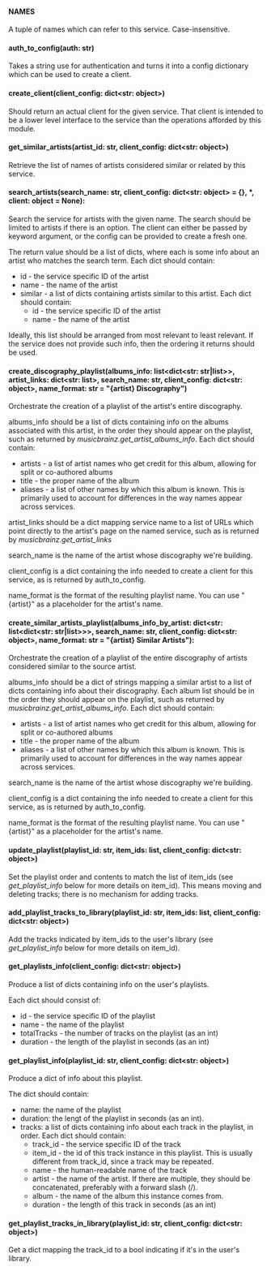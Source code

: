 #### NAMES

A tuple of names which can refer to this service. Case-insensitive.


#### auth\_to\_config(auth: str)

Takes a string use for authentication and turns it into a config dictionary which can be used to create a client.


#### create\_client(client\_config: dict<str: object>)

Should return an actual client for the given service. That client is intended to be a lower level interface to the service than the operations afforded by this module.


#### get\_similar\_artists(artist\_id: str, client\_config: dict<str: object>)

Retrieve the list of names of artists considered similar or related by this service.


#### search\_artists(search\_name: str, client\_config: dict<str: object> = {}, \*, client: object = None):

Search the service for artists with the given name. The search should be limited to artists if there is an option. The client can either be passed by keyword argument, or the config can be provided to create a fresh one.

The return value should be a list of dicts, where each is some info about an artist who matches the search term. Each dict should contain:
- id - the service specific ID of the artist
- name - the name of the artist
- similar - a list of dicts containing artists similar to this artist. Each dict should contain:
    - id - the service specific ID of the artist
    - name - the name of the artist

Ideally, this list should be arranged from most relevant to least relevant. If the service does not provide such info, then the ordering it returns should be used.


#### create\_discography\_playlist(albums\_info: list<dict<str: str|list>>, artist\_links: dict<str: list<str>>, search\_name: str, client\_config: dict<str: object>, name\_format: str = "{artist} Discography")

Orchestrate the creation of a playlist of the artist's entire discography.

albums\_info should be a list of dicts containing info on the albums associated with this artist, in the order they should appear on the playlist, such as returned by *musicbrainz.get\_artist\_albums_info*. Each dict should contain:

- artists - a list of artist names who get credit for this album, allowing for split or co-authored albums
- title - the proper name of the album
- aliases - a list of other names by which this album is known. This is primarily used to account for differences in the way names appear across services.

artist\_links should be a dict mapping service name to a list of URLs which point directly to the artist's page on the named service, such as is returned by *musicbrainz.get\_artist\_links*

search\_name is the name of the artist whose discography we're building.

client\_config is a dict containing the info needed to create a client for this service, as is returned by auth\_to\_config.

name\_format is the format of the resulting playlist name. You can use "{artist}" as a placeholder for the artist's name.


#### create\_similar\_artists\_playlist(albums\_info\_by\_artist: dict<str: list<dict<str: str|list>>>, search\_name: str, client\_config: dict<str: object>, name\_format: str = "{artist} Similar Artists"):

Orchestrate the creation of a playlist of the entire discography of artists considered similar to the source artist.

albums\_info should be a dict of strings mapping a similar artist to a list of dicts containing info about their discography. Each album list should be in the order they should appear on the playlist, such as returned by *musicbrainz.get\_artist\_albums\_info*. Each dict should contain:

- artists - a list of artist names who get credit for this album, allowing for split or co-authored albums
- title - the proper name of the album
- aliases - a list of other names by which this album is known. This is primarily used to account for differences in the way names appear across services.

search\_name is the name of the artist whose discography we're building.

client\_config is a dict containing the info needed to create a client for this service, as is returned by auth\_to\_config.

name\_format is the format of the resulting playlist name. You can use "{artist}" as a placeholder for the artist's name.


#### update\_playlist(playlist\_id: str, item\_ids: list<str>, client\_config: dict<str: object>)

Set the playlist order and contents to match the list of item\_ids (see *get\_playlist\_info* below for more details on item\_id). This means moving and deleting tracks; there is no mechanism for adding tracks.

#### add\_playlist\_tracks\_to\_library(playlist\_id: str, item\_ids: list<str>, client\_config: dict<str: object>)

Add the tracks indicated by item\_ids to the user's library (see *get\_playlist\_info* below for more details on item\_id).

#### get\_playlists\_info(client\_config: dict<str: object>)

Produce a list of dicts containing info on the user's playlists.

Each dict should consist of:

- id - the service specific ID of the playlist
- name - the name of the playlist
- totalTracks - the number of tracks on the playlist (as an int)
- duration - the length of the playlist in seconds (as an int)

#### get\_playlist\_info(playlist\_id: str, client\_config: dict<str: object>)

Produce a dict of info about this playlist.

The dict should contain:

- name: the name of the playlist
- duration: the lengt of the playlist in seconds (as an int).
- tracks: a list of dicts containing info about each track in the playlist, in order. Each dict should contain:
    - track\_id - the service specific ID of the track
    - item\_id - the id of this track instance in this playlist. This is usually different from track_id, since a track may be repeated.
    - name - the human-readable name of the track
    - artist - the name of the artist. If there are multiple, they should be concatenated, preferably with a forward slash (/).
    - album - the name of the album this instance comes from.
    - duration - the length of this track in seconds (as an int)

#### get\_playlist\_tracks\_in\_library(playlist\_id: str, client\_config: dict<str: object>)

Get a dict mapping the track\_id to a bool indicating if it's in the user's library.
